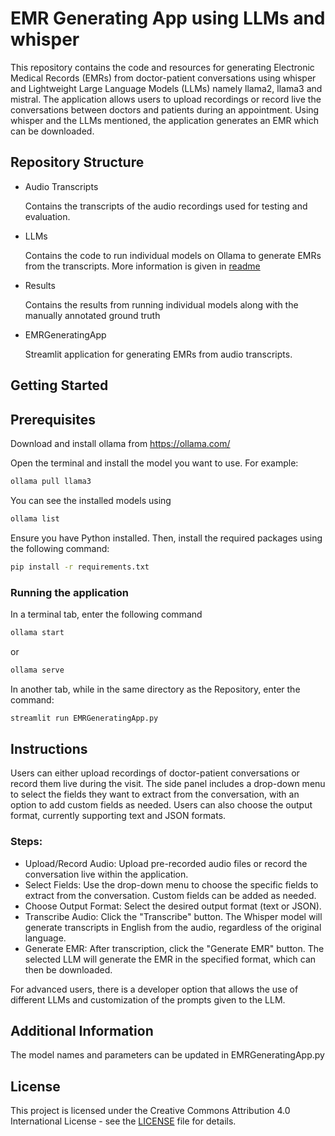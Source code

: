 
# EMR Generating App using LLMs and whisper

This repository contains the code and resources for generating Electronic Medical Records (EMRs) from doctor-patient conversations using whisper and Lightweight Large Language Models (LLMs) namely llama2, llama3 and mistral. The application allows users to upload recordings or record live the conversations between doctors and patients during an appointment. Using whisper and the LLMs mentioned, the application generates an EMR which can be downloaded.



## Repository Structure

- Audio Transcripts

    Contains the transcripts of the audio recordings used for testing and evaluation.

- LLMs

    Contains the code to run individual models on Ollama to generate EMRs from the transcripts. More information is given in [readme](LLMs/README.md)

- Results

    Contains the results from running individual models along with the manually annotated ground truth

- EMRGeneratingApp

    Streamlit application for generating EMRs from audio transcripts.




## Getting Started


## Prerequisites

Download and install ollama from https://ollama.com/ 

Open the terminal and install the model you want to use. For example:

```bash
ollama pull llama3
```
You can see the installed models using 
```bash
ollama list
```
Ensure you have Python installed. Then, install the required packages using the following command:

```bash
pip install -r requirements.txt
```

### Running the application
In a terminal tab, enter the following command

```bash
ollama start 
```
or
```bash
ollama serve
```

In another tab, while in the same directory as the Repository, enter the command:

```bash
streamlit run EMRGeneratingApp.py 
```
## Instructions
Users can either upload recordings of doctor-patient conversations or record them live during the visit. The side panel includes a drop-down menu to select the fields they want to extract from the conversation, with an option to add custom fields as needed. Users can also choose the output format, currently supporting text and JSON formats.
### Steps:
-    Upload/Record Audio: Upload pre-recorded audio files or record the conversation live within the application.
-    Select Fields: Use the drop-down menu to choose the specific fields to extract from the conversation. Custom fields can be added as needed.
-    Choose Output Format: Select the desired output format (text or JSON).
-    Transcribe Audio: Click the "Transcribe" button. The Whisper model will generate transcripts in English from the audio, regardless of the original language.
-    Generate EMR: After transcription, click the "Generate EMR" button. The selected LLM will generate the EMR in the specified format, which can then be downloaded.

For advanced users, there is a developer option that allows the use of different LLMs and customization of the prompts given to the LLM.

## Additional Information

The model names and parameters can be updated in EMRGeneratingApp.py


## License

This project is licensed under the Creative Commons Attribution 4.0 International License - see the [LICENSE](LICENSE) file for details.
